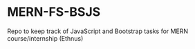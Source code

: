 # MERN-FS-BSJS
Repo to keep track of JavaScript and Bootstrap tasks for MERN course/internship (Ethnus)
